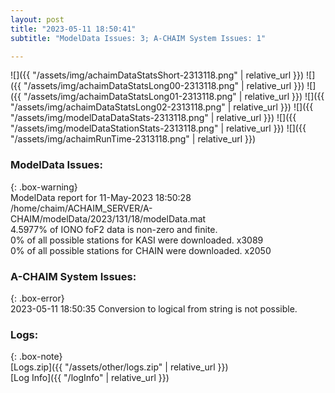 ```yaml
---
layout: post
title: "2023-05-11 18:50:41"
subtitle: "ModelData Issues: 3; A-CHAIM System Issues: 1"

---
```


![]({{ "/assets/img/achaimDataStatsShort-2313118.png" | relative_url }})
![]({{ "/assets/img/achaimDataStatsLong00-2313118.png" | relative_url }})
![]({{ "/assets/img/achaimDataStatsLong01-2313118.png" | relative_url }})
![]({{ "/assets/img/achaimDataStatsLong02-2313118.png" | relative_url }})
![]({{ "/assets/img/modelDataDataStats-2313118.png" | relative_url }})
![]({{ "/assets/img/modelDataStationStats-2313118.png" | relative_url }})
![]({{ "/assets/img/achaimRunTime-2313118.png" | relative_url }})


### ModelData Issues:  
  
{: .box-warning}  
 ModelData report for 11-May-2023 18:50:28   
 /home/chaim/ACHAIM_SERVER/A-CHAIM/modelData/2023/131/18/modelData.mat   
 4.5977% of IONO foF2 data is non-zero and finite.   
 0% of all possible stations for KASI were downloaded. x3089   
 0% of all possible stations for CHAIN were downloaded. x2050   
  
### A-CHAIM System Issues:  
  
{: .box-error}  
2023-05-11 18:50:35 Conversion to logical from string is not possible.  

### Logs:  
  
{: .box-note}  
[Logs.zip]({{ "/assets/other/logs.zip" | relative_url }})  
[Log Info]({{ "/logInfo" | relative_url }})  
